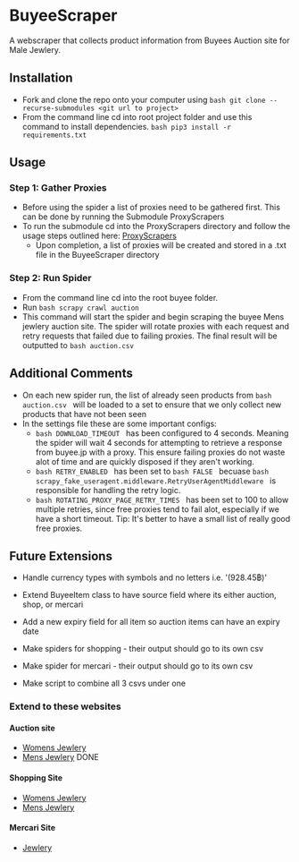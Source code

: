 # BuyeeScraper

A webscraper that collects product information from Buyees Auction site for Male Jewlery.

## Installation
* Fork and clone the repo onto your computer using ```bash git clone --recurse-submodules <git url to project> ```
* From the command line cd into root project folder and use this command to install dependencies. ```bash pip3 install -r requirements.txt ```

## Usage
### Step 1: Gather Proxies
* Before using the spider a list of proxies need to be gathered first. This can be done by running the Submodule ProxyScrapers
* To run the submodule cd into the ProxyScrapers directory and follow the usage steps outlined here: [ProxyScrapers](https://github.com/TobiOnabolu/ProxyScrapers)
    * Upon completion, a list of proxies will be created and stored in a .txt file in the BuyeeScraper directory

### Step 2: Run Spider
* From the command line cd into the root buyee folder. 
* Run ```bash scrapy crawl auction ```
* This command will start the spider and begin scraping the buyee Mens jewlery auction site. The spider will rotate proxies with each request and retry requests that failed due to failing proxies. The final result will be outputted to ```bash auction.csv ```

## Additional Comments
* On each new spider run, the list of already seen products from ```bash auction.csv ``` will be loaded to a set to ensure that we only collect new products that have not been seen
* In the settings file these are some important configs:
    *  ```bash DOWNLOAD_TIMEOUT ``` has been configured to 4 seconds. Meaning the spider will wait 4 seconds for attempting to retrieve a response from buyee.jp with a proxy. This ensure failing proxies do not waste alot of time and are quickly disposed if they aren't working.
    * ```bash RETRY_ENABLED ``` has been set to ```bash FALSE ``` becuase ```bash     scrapy_fake_useragent.middleware.RetryUserAgentMiddleware ``` is responsible for handling the retry logic.
    * ```bash ROTATING_PROXY_PAGE_RETRY_TIMES ``` has been set to 100 to allow multiple retries, since free proxies tend to fail alot, especially if we have a short timeout. Tip: It's better to have a small list of really good free proxies.

## Future Extensions

* Handle currency types with symbols and no letters i.e. '(928.45฿)'

* Extend BuyeeItem class to have source field where its either auction, shop, or mercari

* Add a new expiry field for all item so auction items can have an expiry date

* Make spiders for shopping - their output should go to its own csv

* Make spider for mercari - their output should go to its own csv

* Make script to combine all 3 csvs under one

### Extend to these websites

#### Auction site
* [Womens Jewlery](https://buyee.jp/item/search/category/2084005359?page=1&vic=service_page_search)
* [Mens Jewlery](https://buyee.jp/item/search/category/2084005358?page=1&vic=service_page_search) DONE

#### Shopping Site
* [Womens Jewlery](https://buyee.jp/category/yahoo/shopping/1591)
* [Mens Jewlery](https://buyee.jp/category/yahoo/shopping/1605)

#### Mercari Site
* [Jewlery](https://buyee.jp/mercari/search?category_id=914)